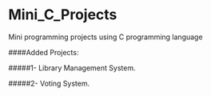 # Mini_C_Projects

Mini programming projects using C programming language

####Added Projects:

#####1- Library Management System.

#####2- Voting System.